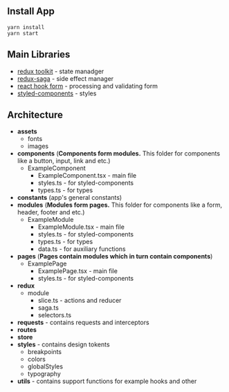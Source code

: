 ## Install App

`yarn install`  
`yarn start`

## Main Libraries

- [redux toolkit](https://redux-toolkit.js.org/) - state manadger
- [redux-saga](https://redux-saga.js.org/) - side effect manager
- [react hook form](https://react-hook-form.com/) - processing and validating form
- [styled-components](https://styled-components.com/) - styles

## Architecture

- **assets**
  - fonts
  - images
- **components** (**Components form modules.** This folder for components like a button, input, link and etc.)
  - ExampleComponent
    - ExampleComponent.tsx - main file
    - styles.ts - for styled-components
    - types.ts - for types
- **constants** (app's general constants)
- **modules** (**Modules form pages.** This folder for components like a form, header, footer and etc.)
  - ExampleModule
    - ExampleModule.tsx - main file
    - styles.ts - for styled-components
    - types.ts - for types
    - data.ts - for auxiliary functions
- **pages** (**Pages contain modules which in turn contain components**)
  - ExamplePage
    - ExamplePage.tsx - main file
    - styles.ts - for styled-components
- **redux**
  - module
    - slice.ts - actions and reducer
    - saga.ts
    - selectors.ts
- **requests** - contains requests and interceptors
- **routes**
- **store**
- **styles** - contains design tokents
  - breakpoints
  - colors
  - globalStyles
  - typography
- **utils** - contains support functions for example hooks and other
